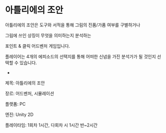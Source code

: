 # 아틀리에의 조안

아틀리에의 조안은 도구와 서적을 통해 그림의 진품/가품 여부를 구별하거나

그림에 쓰인 상징이 무엇을 의미하는지 분석하는

포인트 & 클릭 어드벤처 게임입니다.

플레이어는 4개의 에피소드의 선택지를 통해 어떠한 신념을 가진 분석가가 될 것인지 선택할 수 있습니다.


-


제목: 아틀리에의 조안

장르: 어드벤처, 시뮬레이션

플랫폼: PC

엔진: Unity 2D

플레이타임: 1회차 1시간, 다회차 시 1시간 반~2시간

